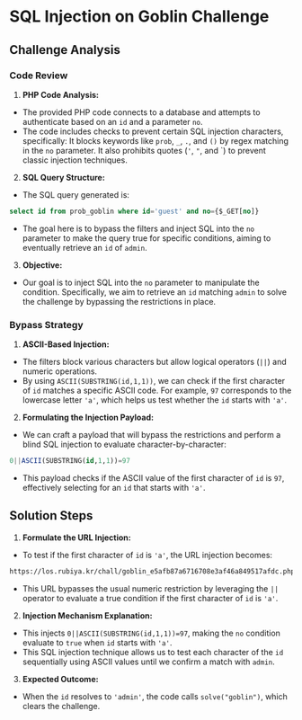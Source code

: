 # SQL Injection on Goblin Challenge
## Challenge Analysis
### Code Review
1. **PHP Code Analysis:**
- The provided PHP code connects to a database and attempts to authenticate based on an `id` and a parameter `no`.
- The code includes checks to prevent certain SQL injection characters, specifically:
    It blocks keywords like `prob`, `_`, `.`, and `()` by regex matching in the `no` parameter.
    It also prohibits quotes (`'`, `"`, and `) to prevent classic injection techniques.
2. **SQL Query Structure:**
- The SQL query generated is:
```sql
select id from prob_goblin where id='guest' and no={$_GET[no]}
```
- The goal here is to bypass the filters and inject SQL into the `no` parameter to make the query true for specific conditions, aiming to eventually retrieve an `id` of `admin`.
3. **Objective:**
- Our goal is to inject SQL into the `no` parameter to manipulate the condition. Specifically, we aim to retrieve an `id` matching `admin` to solve the challenge by bypassing the restrictions in place.
### Bypass Strategy
1. **ASCII-Based Injection:**
- The filters block various characters but allow logical operators (`||`) and numeric operations.
- By using `ASCII(SUBSTRING(id,1,1))`, we can check if the first character of `id` matches a specific ASCII code. For example, `97` corresponds to the lowercase letter `'a'`, which helps us test whether the `id` starts with `'a'`.
2. **Formulating the Injection Payload:**
- We can craft a payload that will bypass the restrictions and perform a blind SQL injection to evaluate character-by-character:
```sql
0||ASCII(SUBSTRING(id,1,1))=97
```
- This payload checks if the ASCII value of the first character of `id` is `97`, effectively selecting for an `id` that starts with `'a'`.

## Solution Steps
1. **Formulate the URL Injection:**
- To test if the first character of `id` is `'a'`, the URL injection becomes:
```bash
https://los.rubiya.kr/chall/goblin_e5afb87a6716708e3af46a849517afdc.php?no=0||ASCII(SUBSTRING(id,1,1))=97
```
- This URL bypasses the usual numeric restriction by leveraging the `||` operator to evaluate a true condition if the first character of `id` is `'a'`.
2. **Injection Mechanism Explanation:**
- This injects `0||ASCII(SUBSTRING(id,1,1))=97`, making the `no` condition evaluate to `true` when `id` starts with `'a'`.
- This SQL injection technique allows us to test each character of the `id` sequentially using ASCII values until we confirm a match with `admin`.
3. **Expected Outcome:**
- When the `id` resolves to `'admin'`, the code calls `solve("goblin")`, which clears the challenge.